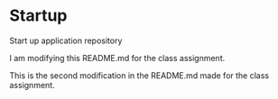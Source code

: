 # Startup
Start up application repository 

I am modifying this README.md for the class assignment.

This is the second modification in the README.md made for the class assignment.
